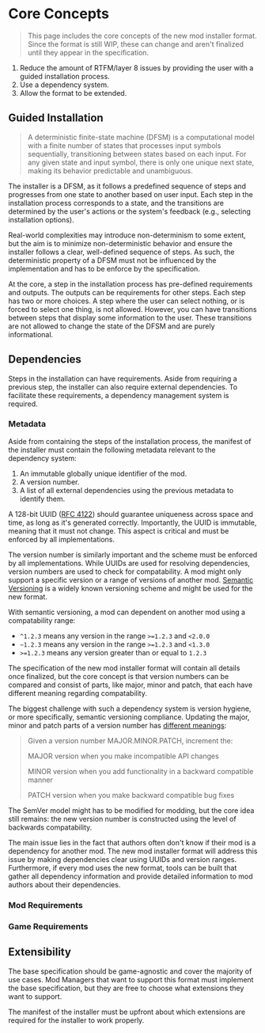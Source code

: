 # Core Concepts

> This page includes the core concepts of the new mod installer format. Since the format is still WIP, these can change and aren't finalized until they appear in the specification.

1) Reduce the amount of RTFM/layer 8 issues by providing the user with a guided installation process.
2) Use a dependency system.
3) Allow the format to be extended.

## Guided Installation

> A deterministic finite-state machine (DFSM) is a computational model with a finite number of states that processes input symbols sequentially, transitioning between states based on each input. For any given state and input symbol, there is only one unique next state, making its behavior predictable and unambiguous.

The installer is a DFSM, as it follows a predefined sequence of steps and progresses from one state to another based on user input. Each step in the installation process corresponds to a state, and the transitions are determined by the user's actions or the system's feedback (e.g., selecting installation options).

Real-world complexities may introduce non-determinism to some extent, but the aim is to minimize non-deterministic behavior and ensure the installer follows a clear, well-defined sequence of steps. As such, the deterministic property of a DFSM must not be influenced by the implementation and has to be enforce by the specification.

At the core, a step in the installation process has pre-defined requirements and outputs. The outputs can be requirements for other steps. Each step has two or more choices. A step where the user can select nothing, or is forced to select one thing, is not allowed. However, you can have transitions between steps that display some information to the user. These transitions are not allowed to change the state of the DFSM and are purely informational.

## Dependencies

Steps in the installation can have requirements. Aside from requiring a previous step, the installer can also require external dependencies. To facilitate these requirements, a dependency management system is required.

### Metadata

Aside from containing the steps of the installation process, the manifest of the installer must contain the following metadata relevant to the dependency system:

1) An immutable globally unique identifier of the mod.
2) A version number.
3) A list of all external dependencies using the previous metadata to identify them.

A 128-bit UUID ([RFC 4122](https://www.rfc-editor.org/rfc/rfc4122)) should guarantee uniqueness across space and time, as long as it's generated correctly. Importantly, the UUID is immutable, meaning that it must not change. This aspect is critical and must be enforced by all implementations.

The version number is similarly important and the scheme must be enforced by all implementations. While UUIDs are used for resolving dependencies, version numbers are used to check for compatability. A mod might only support a specific version or a range of versions of another mod. [Semantic Versioning](https://semver.org/) is a widely known versioning scheme and might be used for the new format.

With semantic versioning, a mod can dependent on another mod using a compatability range:

- `^1.2.3` means any version in the range `>=1.2.3` and `<2.0.0`
- `~1.2.3` means any version in the range `>=1.2.3` and `<1.3.0`
- `>=1.2.3` means any version greater than or equal to `1.2.3`

The specification of the new mod installer format will contain all details once finalized, but the core concept is that version numbers can be compared and consist of parts, like major, minor and patch, that each have different meaning regarding compatability.

The biggest challenge with such a dependency system is version hygiene, or more specifically, semantic versioning compliance. Updating the major, minor and patch parts of a version number has [different meanings](https://semver.org/):

> Given a version number MAJOR.MINOR.PATCH, increment the:
>
> MAJOR version when you make incompatible API changes
>
> MINOR version when you add functionality in a backward compatible manner
>
> PATCH version when you make backward compatible bug fixes

The SemVer model might has to be modified for modding, but the core idea still remains: the new version number is constructed using the level of backwards compatability.

The main issue lies in the fact that authors often don't know if their mod is a dependency for another mod. The new mod installer format will address this issue by making dependencies clear using UUIDs and version ranges. Furthermore, if every mod uses the new format, tools can be built that gather all dependency information and provide detailed information to mod authors about their dependencies.

### Mod Requirements

### Game Requirements

## Extensibility

The base specification should be game-agnostic and cover the majority of use cases. Mod Managers that want to support this format must implement the base specification, but they are free to choose what extensions they want to support.

The manifest of the installer must be upfront about which extensions are required for the installer to work properly.
